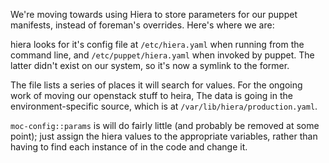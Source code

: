 We're moving towards using Hiera to store parameters for our puppet manifests, instead of foreman's overrides. Here's where we are:

hiera looks for it's config file at `/etc/hiera.yaml` when running from the command line, and `/etc/puppet/hiera.yaml` when invoked by puppet. The latter didn't exist on our system, so it's now a symlink to the former.

The file lists a series of places it will search for values. For the ongoing work of moving our openstack stuff to heira, The data is going in the environment-specific source, which is at `/var/lib/hiera/production.yaml`.

`moc-config::params` is will do fairly little (and probably be removed at some point); just assign the hiera values to the appropriate variables, rather than having to find each instance of in the code and change it.